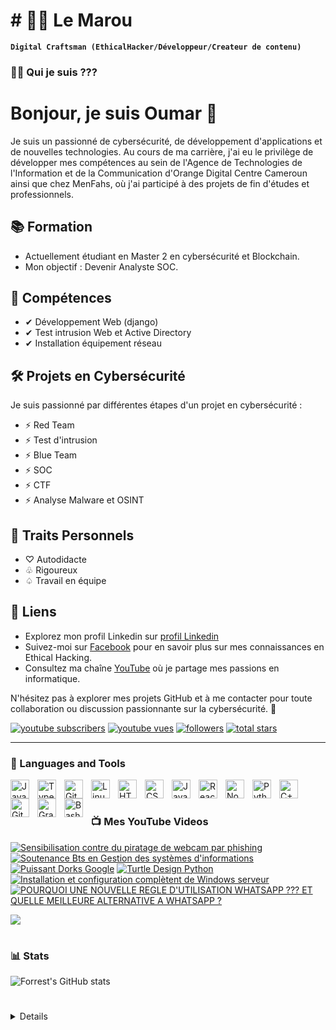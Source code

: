 # #                                                     🏄‍♂️ Le Marou

**`Digital Craftsman (EthicalHacker/Développeur/Createur de contenu)`**

 <summary><h3>👨‍💻 Qui je suis ??? </h3></summary>
   
# Bonjour, je suis Oumar 👋

Je suis un passionné de cybersécurité, de développement d'applications et de nouvelles technologies. Au cours de ma carrière, j'ai eu le privilège de développer mes compétences au sein de l'Agence de Technologies de l'Information et de la Communication d'Orange Digital Centre Cameroun ainsi que chez MenFahs, où j'ai participé à des projets de fin d'études et professionnels.

## 📚 Formation
- Actuellement étudiant en Master 2 en cybersécurité et Blockchain.
- Mon objectif : Devenir Analyste SOC.

## 🧰 Compétences
- ✔ Développement Web (django)
- ✔ Test intrusion Web et Active Directory
- ✔ Installation équipement réseau

## 🛠️ Projets en Cybersécurité
Je suis passionné par différentes étapes d'un projet en cybersécurité :
- ⚡ Red Team
- ⚡ Test d'intrusion
- ⚡ Blue Team
- ⚡ SOC
- ⚡ CTF
- ⚡ Analyse Malware et OSINT
  

## 👤 Traits Personnels
- ♡ Autodidacte
- ♧ Rigoureux
- ♤ Travail en équipe

## 🔗 Liens
- Explorez mon profil Linkedin sur [ profil Linkedin](https://www.linkedin.com/in/oumar-ali-mahamat-cybersecurity/)
- Suivez-moi sur [Facebook](https://www.facebook.com/votre-page) pour en savoir plus sur mes connaissances en Ethical Hacking.
- Consultez ma chaîne [YouTube](https://www.youtube.com/@lemarou639/videos) où je partage mes passions en informatique.

N'hésitez pas à explorer mes projets GitHub et à me contacter pour toute collaboration ou discussion passionnante sur la cybersécurité. 🚀


   <p align="left">
      <a href="https://www.youtube.com/@lemarou639/videos">
         <img alt="youtube subscribers" title=" Abonne toi a ma chaine YouTube" src="https://custom-icon-badges.demolab.com/youtube/channel/subscribers/UCxlWRWlrKmdkEpD64q6pxRA?color=%23E05D44&label=SUBSCRIBE&logo=video&logoColor=white&style=for-the-badge&labelColor=CE4630"/></a> 
      <a href="https://www.youtube.com/@lemarou639/videos">
         <img alt="youtube vues" title="YouTube vues" src="https://custom-icon-badges.demolab.com/youtube/channel/views/UCxlWRWlrKmdkEpD64q6pxRA?color=%23E1AD0E&logo=eye&logoColor=white&style=for-the-badge&labelColor=C79600"/></a> 
      <a href="https://github.com/le-marou?tab=followers">
         <img alt="followers" title="Follow me on Github" src="https://custom-icon-badges.demolab.com/github/followers/le-marou?color=236ad3&labelColor=1155ba&style=for-the-badge&logo=person-add&label=Follow&logoColor=white"/></a>
      <a href="https://github.com/le-marou?tab=repositories&sort=stargazers">
         <img alt="total stars" title="Total stars on GitHub" src="https://custom-icon-badges.demolab.com/github/stars/le-marou?color=55960c&style=for-the-badge&labelColor=488207&logo=star"/></a>
   </p>

---

### 🧰 Languages and Tools

<img align="left" alt="Java" width="30px" style="padding-right:10px;" src="https://cdn.jsdelivr.net/gh/devicons/devicon/icons/java/java-original.svg"/>
<img align="left" alt="TypeScript" width="30px" style="padding-right:10px;" src="https://cdn.jsdelivr.net/gh/devicons/devicon/icons/typescript/typescript-plain.svg" />
<img align="left" alt="Git" width="30px" style="padding-right:10px;" src="https://cdn.jsdelivr.net/gh/devicons/devicon/icons/git/git-original.svg" />
<img align="left" alt="Linux" width="30px" style="padding-right:10px;" src="https://cdn.jsdelivr.net/gh/devicons/devicon/icons/linux/linux-original.svg" />
<img align="left" alt="HTML" width="30px" style="padding-right:10px;" src="https://cdn.jsdelivr.net/gh/devicons/devicon/icons/html5/html5-plain.svg" />
<img align="left" alt="CSS" width="30px" style="padding-right:10px;" src="https://cdn.jsdelivr.net/gh/devicons/devicon/icons/css3/css3-plain.svg" />
<img align="left" alt="JavaScript" width="30px" style="padding-right:10px;" src="https://cdn.jsdelivr.net/gh/devicons/devicon/icons/javascript/javascript-plain.svg" />
<img align="left" alt="React" width="30px" style="padding-right:10px;" src="https://cdn.jsdelivr.net/gh/devicons/devicon/icons/react/react-original.svg" />
<img align="left" alt="NodeJS" width="30px" style="padding-right:10px;" src="https://cdn.jsdelivr.net/gh/devicons/devicon/icons/nodejs/nodejs-original.svg" />
<img align="left" alt="Python" width="30px" style="padding-right:10px;" src="https://cdn.jsdelivr.net/gh/devicons/devicon/icons/python/python-plain.svg" />
<img align="left" alt="C++" width="30px" style="padding-right:10px;" src="https://cdn.jsdelivr.net/gh/devicons/devicon/icons/cplusplus/cplusplus-line.svg" />
<img align="left" alt="GitHub" width="30px" style="padding-right:10px;" src="https://cdn.jsdelivr.net/gh/devicons/devicon/icons/github/github-original.svg" />
<img align="left" alt="Gradle" width="30px" style="padding-right:10px;" src="https://cdn.jsdelivr.net/gh/devicons/devicon/icons/gradle/gradle-plain.svg" />
<img align="left" alt="Bash" width="30px" style="padding-right:10px;" src="https://cdn.jsdelivr.net/gh/devicons/devicon/icons/bash/bash-original.svg" />
<br />

#

### 📺 Mes YouTube Videos

<!-- BEGIN YOUTUBE-CARDS -->
[![Sensibilisation contre du piratage de webcam par phishing](https://ytcards.demolab.com/?id=46LN42Ur9mE&title=Sensibilisation+contre+du+piratage+de+webcam+par+phishing&lang=en&timestamp=1656093010&background_color=%230d1117&title_color=%23ffffff&stats_color=%23dedede&width=250 "Sensibilisation contre du piratage de webcam par phishing")](https://www.youtube.com/watch?v=46LN42Ur9mE)
[![Soutenance Bts en Gestion des systèmes d'informations](https://ytcards.demolab.com/?id=7gTNjSHiBVA&title=Soutenance+Bts+en+Gestion+des+syst%C3%A8mes+d%27informations&lang=en&timestamp=1654697106&background_color=%230d1117&title_color=%23ffffff&stats_color=%23dedede&width=250 "Soutenance Bts en Gestion des systèmes d'informations")](https://www.youtube.com/watch?v=7gTNjSHiBVA)
[![Puissant  Dorks Google](https://ytcards.demolab.com/?id=FAPWvVnMR8w&title=Puissant++Dorks+Google&lang=en&timestamp=1654689082&background_color=%230d1117&title_color=%23ffffff&stats_color=%23dedede&width=250 "Puissant  Dorks Google")](https://www.youtube.com/watch?v=FAPWvVnMR8w)
[![Turtle Design Python](https://ytcards.demolab.com/?id=Kz-85oKpH7Y&title=Turtle+Design+Python&lang=en&timestamp=1654688037&background_color=%230d1117&title_color=%23ffffff&stats_color=%23dedede&width=250 "Turtle Design Python")](https://www.youtube.com/watch?v=Kz-85oKpH7Y)
[![Installation et configuration complètent de Windows serveur](https://ytcards.demolab.com/?id=F90-YKkOe4o&title=Installation+et+configuration+compl%C3%A8tent+de+Windows+serveur&lang=en&timestamp=1654687115&background_color=%230d1117&title_color=%23ffffff&stats_color=%23dedede&width=250 "Installation et configuration complètent de Windows serveur")](https://www.youtube.com/watch?v=F90-YKkOe4o)
[![POURQUOI UNE NOUVELLE REGLE D'UTILISATION WHATSAPP ??? ET QUELLE MEILLEURE ALTERNATIVE A WHATSAPP ?](https://ytcards.demolab.com/?id=z6_0XKp0mGc&title=POURQUOI+UNE+NOUVELLE+REGLE+D%27UTILISATION+WHATSAPP+%3F%3F%3F+ET+QUELLE+MEILLEURE+ALTERNATIVE+A+WHATSAPP+%3F&lang=en&timestamp=1611704112&background_color=%230d1117&title_color=%23ffffff&stats_color=%23dedede&width=250 "POURQUOI UNE NOUVELLE REGLE D'UTILISATION WHATSAPP ??? ET QUELLE MEILLEURE ALTERNATIVE A WHATSAPP ?")](https://www.youtube.com/watch?v=z6_0XKp0mGc)
<!-- END YOUTUBE-CARDS -->

[<img src="https://custom-icon-badges.demolab.com/badge/-Subscribe%20For%20More-red?style=for-the-badge&logo=video&logoColor=white"/>](https://www.youtube.com/@lemarou639/videos)

#

### 📊 Stats

![Forrest's GitHub stats](https://github-readme-stats.vercel.app/api?username=le-marou&show_icons=true&theme=gruvbox)

<!-- ![GitHub Streak](https://streak-stats.demolab.com?user=le-marou&theme=gruvbox&border_radius=4.5) -->

#
<details>
Je suis un passioné de la technologie indépendant et un créateur de contenu qui construit ma version du monde numérique une étape à la fois.tout le contenu vidéo est construit de l'idéation et de la planification, jusqu'à la finalisation du contenu avec des touches artistiques. Je publie ce contenu sur ma chaîne YouTube "[lemarou639] plus de  100 subscribers.

[Page_Facbook]: https://www.facebook.com/profile.php?id=100063481061853
[Youtube]: https://youtube.com/channel/UCxlWRWlrKmdkEpD64q6pxRA
[Github]:https://github.com/le-marou

